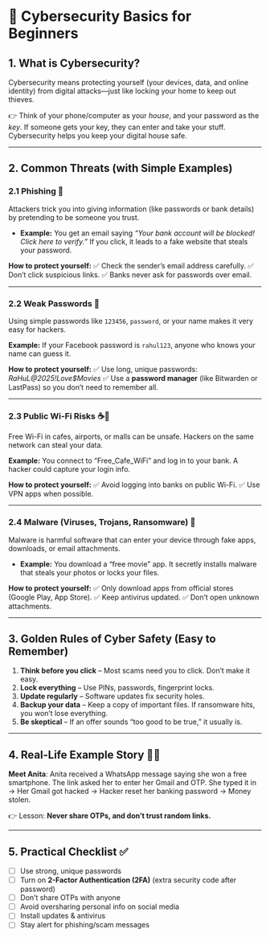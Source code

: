 # 🔐 Cybersecurity Basics for Beginners

## 1. What is Cybersecurity?

Cybersecurity means protecting yourself (your devices, data, and online identity) from digital attacks—just like locking your home to keep out thieves.

👉 Think of your phone/computer as your *house*, and your password as the *key*.
If someone gets your key, they can enter and take your stuff. Cybersecurity helps you keep your digital house safe.

---

## 2. Common Threats (with Simple Examples)

### 2.1 **Phishing** 🎣

Attackers trick you into giving information (like passwords or bank details) by pretending to be someone you trust.

* **Example:** You get an email saying *“Your bank account will be blocked! Click here to verify.”*
  If you click, it leads to a fake website that steals your password.

**How to protect yourself:**
✅ Check the sender’s email address carefully.
✅ Don’t click suspicious links.
✅ Banks never ask for passwords over email.

---

### 2.2 **Weak Passwords** 🔑

Using simple passwords like `123456`, `password`, or your name makes it very easy for hackers.

**Example:** If your Facebook password is `rahul123`, anyone who knows your name can guess it.

**How to protect yourself:**
✅ Use long, unique passwords: *RaHuL\@2025!Love\$Movies*
✅ Use a **password manager** (like Bitwarden or LastPass) so you don’t need to remember all.

---

### 2.3 **Public Wi-Fi Risks** ☕📶

Free Wi-Fi in cafes, airports, or malls can be unsafe. Hackers on the same network can steal your data.

**Example:** You connect to “Free\_Cafe\_WiFi” and log in to your bank. A hacker could capture your login info.

**How to protect yourself:**
✅ Avoid logging into banks on public Wi-Fi.
✅ Use VPN apps when possible.

---

### 2.4 **Malware (Viruses, Trojans, Ransomware)** 🦠

Malware is harmful software that can enter your device through fake apps, downloads, or email attachments.

* **Example:** You download a “free movie” app. It secretly installs malware that steals your photos or locks your files.

**How to protect yourself:**
✅ Only download apps from official stores (Google Play, App Store).
✅ Keep antivirus updated.
✅ Don’t open unknown attachments.

---

## 3. Golden Rules of Cyber Safety (Easy to Remember)

1. **Think before you click** – Most scams need you to click. Don’t make it easy.
2. **Lock everything** – Use PINs, passwords, fingerprint locks.
3. **Update regularly** – Software updates fix security holes.
4. **Backup your data** – Keep a copy of important files. If ransomware hits, you won’t lose everything.
5. **Be skeptical** – If an offer sounds “too good to be true,” it usually is.

---

## 4. Real-Life Example Story 🕵️‍♂️

**Meet Anita**:
Anita received a WhatsApp message saying she won a free smartphone. The link asked her to enter her Gmail and OTP.
She typed it in → Her Gmail got hacked → Hacker reset her banking password → Money stolen.

👉 Lesson: **Never share OTPs, and don’t trust random links.**

---

## 5. Practical Checklist ✅

* [ ] Use strong, unique passwords
* [ ] Turn on **2-Factor Authentication (2FA)** (extra security code after password)
* [ ] Don’t share OTPs with anyone
* [ ] Avoid oversharing personal info on social media
* [ ] Install updates & antivirus
* [ ] Stay alert for phishing/scam messages
